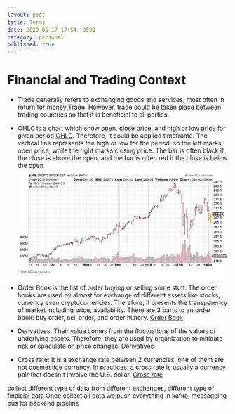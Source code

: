 ```yaml
---
layout: post
title: Terms
date: 2020-06-17 17:54 -0500
category: personal
published: true
---
```


# Financial and Trading Context

- Trade generally refers to exchanging goods and services, most often in return for money [Trade](https://www.investopedia.com/terms/t/trade.asp). However, trade could be taken place between trading countries so that it is beneficial to all parties. 

- OHLC is a chart which show open, close price, and high or low price for given period [OHLC](https://www.investopedia.com/terms/o/ohlcchart.asp). Therefore, it could be applied timeframe. The vertical line represents the high or low for the period, so the left marks open price, while the right marks closing price. The bar is often black if the close is above the open, and the bar is often red if the close is below the open
![](assets/ohlcchart.png)


- Order Book is the list of order buying or selling some stuff. The order books are used by almost for exchange of different assets like stocks, currency even cryptocurrencies. Therefore, it presents the transparency of market including price, availability. There are 3 parts to an order book: buy order, sell order, and order history. [Order Book](https://www.investopedia.com/terms/o/order-book.asp)

- Derivatives. Their value comes from the fluctuations of the values of underlying assets. Therefore, they are used by organization to mitigate risk or speculate on price changes. [Derivatives](https://www.investopedia.com/terms/d/derivative.asp)

- Cross rate: It is a exchange rate between 2 currencies, one of them are not dosmestice currency. In practices, a cross rate is usually a currency pair that doesn't involve the U.S. dollar. [Cross rate](https://www.investopedia.com/terms/c/crossrate.asp)


collect different type of data from different exchanges, different type of finaicial data
Once collect all data we push everything in kafka, messageing bus for backend pipeline